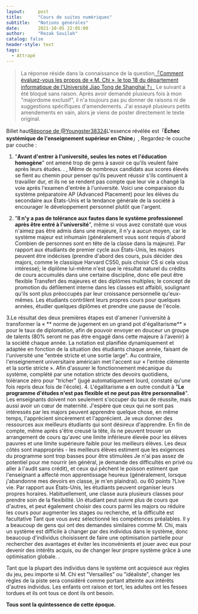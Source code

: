 ```yaml
---
layout:     post
title:      "Cours de suites numériques"
subtitle:   "Notions générales"
date:       2021-10-05 22:05:00
author:     "Rezak Souilah"
catalog: false
header-style: text
tags:
  - Attrapé
---
```


> La réponse réside dans la connaissance de la question[「Comment évaluez-vous les propos de « M. Chi », le top 18 du département informatique de l'Université Jiao Tong de Shanghai ?」](https://web.facebook.com/rezak.souilah.5?_rdc=1&_rdr) Le suivant a été bloqué sans raison.
> Après avoir demandé plusieurs fois à mon "majordome exclusif", il n'a toujours pas pu donner de raisons ni de suggestions spécifiques d'amendements. J'ai essayé plusieurs petits amendements en vain, alors je viens de poster directement le texte original.


Billet haut[Réponse de @Youngster38324](https://www.zhihu.com/question/439622084/answer/1681505518)L'essence révélée est「**Échec systémique de l'enseignement supérieur en Chine**」, Regardez-le couche par couche :

1. "**Avant d'entrer à l'université, seules les notes et l'éducation homogène**" ont amené trop de gens à savoir ce qu'ils veulent faire après leurs études. . , Même de nombreux candidats aux scores élevés se fient au chemin pour penser qu'ils peuvent réussir s'ils continuent à travailler dur, et ils ne se rendent pas compte que leur vie a changé la voie après l'examen d'entrée à l'université. Voici une comparaison du système préparatoire AP (Advanced Placement) pour les élèves du secondaire aux États-Unis et la tendance générale de la société à encourager le développement personnel plutôt que l'argent.

2. "**Il n'y a pas de tolérance aux fautes dans le système professionnel après être entré à l'université**", même si vous avez constaté que vous n'aimez pas être admis dans une majeure, il n'y a aucun moyen, car le système majeur est inhumain (généralement vous sont requis d'abord Combien de personnes sont en tête de la classe dans la majeure). Par rapport aux étudiants de premier cycle aux États-Unis, les majors peuvent être indécises (prendre d'abord des cours, puis décider des majors, comme le classique Harvard CS50, puis choisir CS si cela vous intéresse); le diplôme lui-même n'est que le résultat naturel du crédits de cours accumulés dans une certaine discipline, donc elle peut être flexible Transfert des majeures et des diplômes multiples; le concept de promotion du défilement interne dans les classes est affaibli, soulignant qu'ils sont plus préoccupés par leur croissance personnelle qu'eux-mêmes. Les étudiants contrôlent leurs propres cours pour quelques années, étudier quelques diplômes et prendre une pause de l'école.

3.Le résultat des deux premières étapes est d'amener l'université à transformer la « ** norme de jugement en un grand pot d'égalitarisme** » pour le taux de diplomation, afin de pouvoir envoyer en douceur un groupe de talents (80% seront ne pas être engagé dans cette majeure à l'avenir) à la société chaque année. La notation est planifiée dynamiquement et adaptée en fonction de la situation des étudiants chaque année, faisant de l'université une "entrée stricte et une sortie large". Au contraire, l'enseignement universitaire américain met l'accent sur « l'entrée clémente et la sortie stricte ». Afin d'assurer le fonctionnement mécanique du système, complété par une notation stricte des devoirs quotidiens, tolérance zéro pour "tricher" (jugé automatiquement lourd, constaté qu'une fois repris deux fois de l'école).
4. L'égalitarisme a en outre conduit à "**Le programme d'études n'est pas flexible et ne peut pas être personnalisé**". Les enseignants doivent non seulement s'occuper du taux de réussite, mais aussi avoir un cœur de maternité. J'espère que ceux qui ne sont pas intéressés par les majors peuvent apprendre quelque chose, en même temps, l'apprécient sincèrement et l'apprécient. Je veux donner des ressources aux meilleurs étudiants qui sont désireux d'apprendre. En fin de compte, même après s'être creusé la tête, ils ne peuvent trouver un arrangement de cours qu'avec une limite inférieure élevée pour les élèves pauvres et une limite supérieure faible pour les meilleurs élèves. Les deux côtés sont inappropriés - les meilleurs élèves estiment que les exigences du programme sont trop basses pour être stimulées Je n'ai pas assez de potentiel pour me nourrir (en général, je demande des difficultés en privé ou aller à l'audit sans crédit), et ceux qui pêchent le poisson estiment que l'enseignant a affecté mon apprentissage heureux (généralement, lorsque j'abandonne mes devoirs en classe, je m'en plaindrai). ou 60 points ?Live vie. Par rapport aux États-Unis, les étudiants peuvent organiser leurs propres horaires. Habituellement, une classe aura plusieurs classes pour prendre soin de la flexibilité. Un étudiant peut suivre plus de cours que d'autres, et peut également choisir des cours parmi les majors ou réduire les cours pour augmenter les stages ou recherche, et la difficulté est facultative Tant que vous avez sélectionné les compétences préalables.
Il y a beaucoup de gens qui ont des demandes similaires comme M. Chi, mais un système est difficile à changer par des individus dans le système, donc beaucoup d'individus choisissent de faire une optimisation partielle pour rechercher des avantages et éviter les inconvénients et jouer avec eux pour devenir des intérêts acquis, ou de changer leur propre système grâce à une optimisation globale. .

Tant que la plupart des individus dans le système ont acquiescé aux règles du jeu, peu importe si M. Chi est "Versailles" ou "idéaliste", changer les règles de la piste sera considéré comme portant atteinte aux intérêts d'autres individus. Les enfants ont raison et tort, les adultes ont les fesses tordues et ils ont tous ce dont ils ont besoin.

**Tous sont la quintessence de cette époque.**
